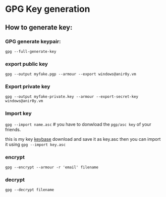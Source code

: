 # GPG Key generation


## How to generate key:

### GPG generate keypair:

`gpg --full-generate-key`

### export public key

`gpg --output myfake.pgp --armour --export windows@anir0y.vm`

### Export private key

`gpg --output myfake-private.key --armour --export-secret-key windows@anir0y.vm`


### Import key 

`gpg --import name.asc` # you have to donwload the `pgp/asc key` of your friends. 

this is my key [keybase](https://keybase.io/anir0y/pgp_keys.asc?fingerprint=c2dd925ae4ea4b4b64f30522ea606f142cbcafd7) download and save it as key.asc then you can import it using `gpg --import key.asc`

### encrypt

`gpg --encrypt --armour -r 'email' filename`

### decrypt 

`gpg --decrypt filename`
